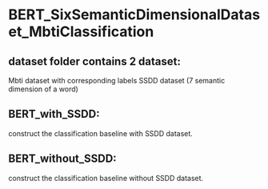 # BERT_SixSemanticDimensionalDataset_MbtiClassification

## dataset folder contains 2 dataset: 
Mbti dataset with corresponding labels
SSDD dataset (7 semantic dimension of a word)

## BERT_with_SSDD: 

construct the classification baseline with SSDD dataset.

## BERT_without_SSDD:

construct the classification baseline without SSDD dataset.

